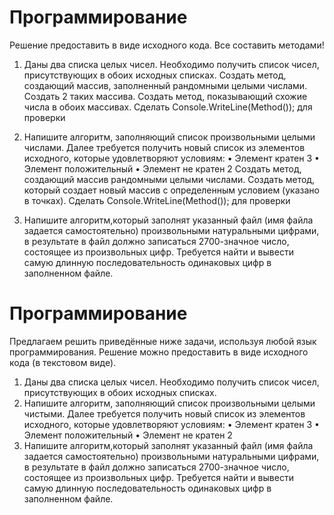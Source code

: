 # Программирование
Решение  предоставить в виде исходного кода. Все составить методами!

1.	Даны два списка целых чисел. Необходимо получить список чисел, присутствующих в обоих исходных списках.
Создать метод, создающий массив, заполненный рандомными целыми числами.
Создать 2 таких массива.
Создать метод, показывающий схожие числа в обоих массивах.
Сделать Console.WriteLine(Method()); для проверки 

2.	Напишите алгоритм, заполняющий список произвольными целыми числами. Далее требуется получить новый список из элементов исходного, которые удовлетворяют условиям:
•	Элемент кратен 3
•	Элемент положительный
•	Элемент не кратен 2
Создать метод, создающий массив рандомными целыми числами. 
Создать метод, который создает новый массив с определенным условием (указано в точках).
Сделать Console.WriteLine(Method()); для проверки 

3.	Напишите алгоритм,который заполнят указанный файл (имя файла задается самостоятельно) произвольными натуральными цифрами, в результате в файл должно записаться 2700-значное число, состоящее из произвольных цифр. Требуется найти и вывести самую длинную последовательность одинаковых цифр в заполненном файле.













# Программирование
Предлагаем решить приведённые ниже задачи, используя любой язык программирования. Решение можно предоставить в виде исходного кода (в текстовом виде).
1.	Даны два списка целых чисел. Необходимо получить список чисел, присутствующих в обоих исходных списках.
2.	Напишите алгоритм, заполняющий список произвольными целыми чистыми. Далее требуется получить новый список из элементов исходного, которые удовлетворяют условиям:
•	Элемент кратен 3
•	Элемент положительный
•	Элемент не кратен 2
3.	Напишите алгоритм,который заполнят указанный файл (имя файла задается самостоятельно) произвольными натуральными цифрами, в результате в файл должно записаться 2700-значное число, состоящее из произвольных цифр. Требуется найти и вывести самую длинную последовательность одинаковых цифр в заполненном файле.
